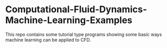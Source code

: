 # Computational-Fluid-Dynamics-Machine-Learning-Examples
This repo contains some tutorial type programs showing some basic ways machine learning can be applied to CFD.
